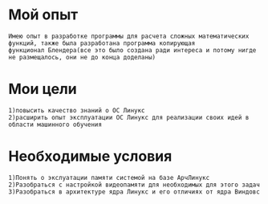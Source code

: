 # Мой опыт
    Имею опыт в разработке программы для расчета сложных математических функций, также была разработана программа копирующая 
    функционал Блендера(все это было создана ради интереса и потому нигде не размещалось, они не до конца доделаны)

# Мои цели
    1)повысить качество знаний о ОС Линукс
    2)расширить опыт эксплуатации ОС Линукс для реализации своих идей в области машинного обучения
    
# Необходимые условия
    1)Понять о экслуатации памяти системой на базе АрчЛинукс
    2)Разобраться с настройкой видеопамяти для необходимых для этого задач 
    3)Разобраться в архитектуре ядра Линукс и его отличиях от ядра Виндовс
